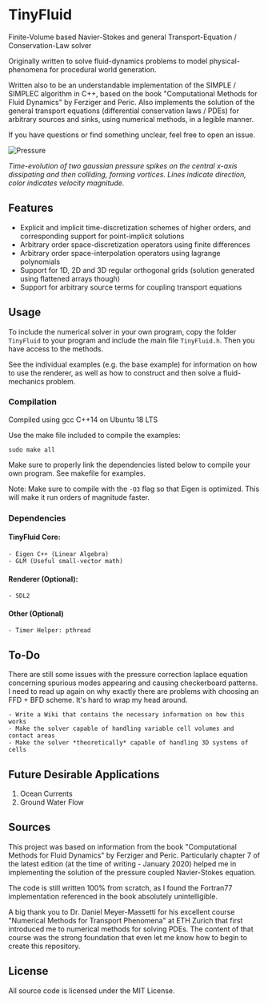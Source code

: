 # TinyFluid
Finite-Volume based Navier-Stokes and general Transport-Equation / Conservation-Law solver

Originally written to solve fluid-dynamics problems to model physical-phenomena for procedural world generation.

Written also to be an understandable implementation of the SIMPLE / SIMPLEC algorithm in C++, based on the book "Computational Methods for Fluid Dynamics" by Ferziger and Peric. Also implements the solution of the general transport equations (differential conservation laws / PDEs) for arbitrary sources and sinks, using numerical methods, in a legible manner.

If you have questions or find something unclear, feel free to open an issue.

![Pressure](https://github.com/weigert/TinyFluid/blob/master/screenshots/pressure.png)

*Time-evolution of two gaussian pressure spikes on the central x-axis dissipating and then colliding, forming vortices. Lines indicate direction, color indicates velocity magnitude.*

## Features

- Explicit and implicit time-discretization schemes of higher orders, and corresponding support for point-implicit solutions
- Arbitrary order space-discretization operators using finite differences
- Arbitrary order space-interpolation operators using lagrange polynomials
- Support for 1D, 2D and 3D regular orthogonal grids (solution generated using flattened arrays though)
- Support for arbitrary source terms for coupling transport equations

## Usage
To include the numerical solver in your own program, copy the folder `TinyFluid` to your program and include the main file `TinyFluid.h`. Then you have access to the methods.

See the individual examples (e.g. the base example) for information on how to use the renderer, as well as how to construct and then solve a fluid-mechanics problem.

### Compilation

Compiled using gcc C++14 on Ubuntu 18 LTS

Use the make file included to compile the examples:

    sudo make all

Make sure to properly link the dependencies listed below to compile your own program. See makefile for examples.

Note: Make sure to compile with the `-O3` flag so that Eigen is optimized. This will make it run orders of magnitude faster.

### Dependencies

#### TinyFluid Core:
    - Eigen C++ (Linear Algebra)
    - GLM (Useful small-vector math)

#### Renderer (Optional):
    - SDL2

#### Other (Optional)
    - Timer Helper: pthread

## To-Do

There are still some issues with the pressure correction laplace equation concerning spurious modes appearing and causing checkerboard patterns. I need to read up again on why exactly there are problems with choosing an FFD + BFD scheme. It's hard to wrap my head around.

    - Write a Wiki that contains the necessary information on how this works
    - Make the solver capable of handling variable cell volumes and contact areas
    - Make the solver *theoretically* capable of handling 3D systems of cells

## Future Desirable Applications

1. Ocean Currents
2. Ground Water Flow

## Sources
This project was based on information from the book "Computational Methods for Fluid Dynamics" by Ferziger and Peric. Particularly chapter 7 of the latest edition (at the time of writing - January 2020) helped me in implementing the solution of the pressure coupled Navier-Stokes equation.

The code is still written 100% from scratch, as I found the Fortran77 implementation referenced in the book absolutely unintelligible.

A big thank you to Dr. Daniel Meyer-Massetti for his excellent course "Numerical Methods for Transport Phenomena" at ETH Zurich that first introduced me to numerical methods for solving PDEs. The content of that course was the strong foundation that even let me know how to begin to create this repository.

## License
All source code is licensed under the MIT License.
